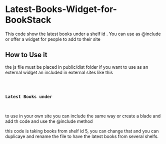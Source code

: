 # Latest-Books-Widget-for-BookStack
This code show the latest books under a shelf id . You can use as @include or offer a widget for people to add to their site

## How to Use it

the js file must be placed in public/dist folder if you want to use as an external widget an included in external sites like this 


<pre><code><script type="text/javascript" src="https://yousite.com/dist/widgets/five.js"></script>
<div><h3>Latest Books under </h3><h4 id="shelf-name"></h4><div id="bookshelf-container"><!-- Books will be loaded here --> </div></div></code></pre>


to use in your own site you can include the same way or create a blade and add th code and use the @include method 

this code is taking books from shelf id 5, you can change that and you can duplicaye and rename the file to have the latest books from several shelfs. 
